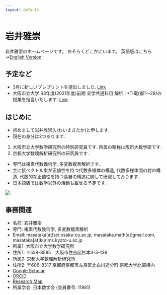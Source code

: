 ```yaml
---
layout: default
---
```




# **岩井雅崇**
岩井雅崇のホームページです。
おそらくどこかにいます。
英語版はこちら→[English Version](https://masataka123.github.io/blog3_e/)

## **予定など**
- 3月に新しいプレプリントを提出しました. [Link](https://arxiv.org/abs/2103.08779)
- 大阪市立大学 R3年度(2021年度)前期 全学共通科目 解析 I *TⅠ電(都1～28)の授業を担当いたします. [Link](https://github.com/masataka123/2021_summer)

## **はじめに**
- 初めまして岩井雅崇(いわいまさたか)と申します.
- 現在の身分は2つあります.
1. 大阪市立大学数学研究所の特別研究員です. 所属の略称は阪市大数学研です.
2. 京都大学数理解析研究所の研究員です.
- 専門は複素代数幾何学, 多変数複素解析です.
- 主に接ベクトル束が正値性を持つ代数多様体の構造, 代数多様体間の射の構造, 代数的な正値性を持つ葉層の構造に関して研究しております.
- 日本語版では数学以外の活動も載せる予定です.

![](https://masataka123.github.io/blog3/picture/1.jpg )

## **事務関連**
- 名前: 岩井雅崇
- 専門: 複素代数幾何学, 多変数複素解析
- Email: masataka[at]sci.osaka-cu.ac.jp, masataka.math[at]gmail.com, masataka[at]kurims.kyoto-u.ac.jp
- 所属1: 大阪市立大学数学研究所
- 住所1: 〒558-8585　大阪市住吉区杉本3-3-138
- 所属2: 京都大学数理解析研究所
- 住所2: 〒606-8317 京都府京都市左京区北白川追分町 京都大学北部構内
- [Google Scholar](https://scholar.google.com/citations?hl=ja&user=ZTKnR6QAAAAJ)
- [ORCiD](https://orcid.org/0000-0002-0273-0360)
- [Research Map](https://researchmap.jp/Masataka_iwai)
- 所属学会: 日本数学会 (会員番号: 11981)




